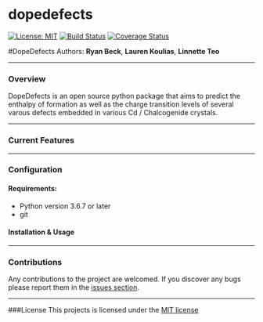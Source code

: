 # dopedefects
[![License: MIT](https://img.shields.io/badge/license-MIT-green.svg)](https://opensource.org/licenses/MIT)
[![Build Status](https://travis-ci.com/dopedefects/dopedefects.svg?branch=master)](https://travis-ci.com/dopedefects/dopedefects)
[![Coverage Status](https://coveralls.io/repos/github/dopedefects/dopedefects/badge.svg?branch=master)](https://coveralls.io/github/dopedefects/dopedefects?branch=master)

#DopeDefects
Authors: **Ryan Beck**, **Lauren Koulias**, **Linnette Teo**

----

### Overview
DopeDefects is an open source python package that aims to predict the enthalpy of formation as well as the charge transition levels of several varous defects embedded in various Cd / Chalcogenide crystals.  


----

### Current Features


----

### Configuration

#### Requirements:
 * Python version 3.6.7 or later
 * git

#### Installation & Usage

----

### Contributions
Any contributions to the project are welcomed.  If you discover any bugs please report them in the [issues section](https://github.com/dopedefects/dopedefects/issues).

----

###License
This projects is licensed under the [MIT license](https://github.com/dopedefects/dopedefects/blob/master/LICENSE)
